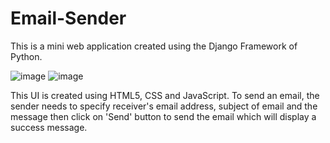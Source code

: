# Email-Sender
This is a mini web application created using the Django Framework of Python.

![image](https://user-images.githubusercontent.com/103030969/177715476-8bff4286-c7e8-414c-944c-ee2d19558348.png)
![image](https://user-images.githubusercontent.com/103030969/177715710-0ff441ff-0e98-4196-9046-7227c8d831b3.png)

This UI is created using HTML5, CSS and JavaScript. To send an email, the sender needs to specify receiver's email address, subject of email and the message then click on 'Send' button to send the email which will display a success message.
